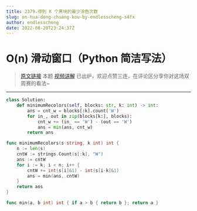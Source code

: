 ```yaml
---
title: 2379.得到 K 个黑块的最少涂色次数
slug: on-hua-dong-chuang-kou-by-endlesscheng-s4fx
author: endlesscheng
date: 2022-08-20T23:24:37Z
---
```

# O(n) 滑动窗口（Python 简洁写法）
 
> [原文链接](https://leetcode.cn/problems/minimum-recolors-to-get-k-consecutive-black-blocks/solution/on-hua-dong-chuang-kou-by-endlesscheng-s4fx)
本题 [视频讲解](https://www.bilibili.com/video/BV1Kd4y1Z7Fv) 已出炉，欢迎点赞三连，在评论区分享你对这场双周赛的看法~

---

```py [sol1-Python3]
class Solution:
    def minimumRecolors(self, blocks: str, k: int) -> int:
        ans = cnt_w = blocks[:k].count('W')
        for in_, out in zip(blocks[k:], blocks):
            cnt_w += (in_ == 'W') - (out == 'W')
            ans = min(ans, cnt_w)
        return ans
```

```go [sol1-Go]
func minimumRecolors(s string, k int) int {
	n := len(s)
	cntW := strings.Count(s[:k], "W")
	ans := cntW
	for i := k; i < n; i++ {
		cntW += int(s[i]&1) - int(s[i-k]&1)
		ans = min(ans, cntW)
	}
	return ans
}

func min(a, b int) int { if a > b { return b }; return a }
```
